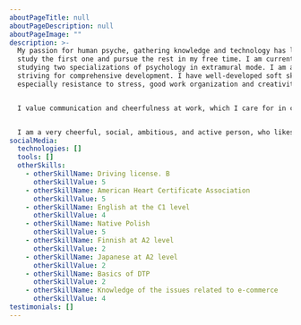 ```yaml
---
aboutPageTitle: null
aboutPageDescription: null
aboutPageImage: ""
description: >-
  My passion for human psyche, gathering knowledge and technology has led me to
  study the first one and pursue the rest in my free time. I am currently
  studying two specializations of psychology in extramural mode. I am actively
  striving for comprehensive development. I have well-developed soft skills,
  especially resistance to stress, good work organization and creativity. 


  I value communication and cheerfulness at work, which I care for in contact with others - work ethic is extremely important to me. I value professional communication, try to learn as much as possible from my colleagues and I am happy to share my knowledge with others.


  I am a very cheerful, social, ambitious, and active person, who likes to travel, meet different people, act for the benefit of society and learn new skills.
socialMedia:
  technologies: []
  tools: []
  otherSkills:
    - otherSkillName: Driving license. B
      otherSkillValue: 5
    - otherSkillName: American Heart Certificate Association
      otherSkillValue: 5
    - otherSkillName: English at the C1 level
      otherSkillValue: 4
    - otherSkillName: Native Polish
      otherSkillValue: 5
    - otherSkillName: Finnish at A2 level
      otherSkillValue: 2
    - otherSkillName: Japanese at A2 level
      otherSkillValue: 2
    - otherSkillName: Basics of DTP
      otherSkillValue: 2
    - otherSkillName: Knowledge of the issues related to e-commerce
      otherSkillValue: 4
testimonials: []
---
```

